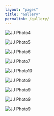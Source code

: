 ```yaml
---
layout: "pages"
title: "Gallery"
permalink: /gallery/
---
```


<img src="https://jjmusic-online.github.io/assets/images/photo4.jpg" alt="JJ Photo4"
	title="Photo of JJ" style="min-width: 150px" />


<img src="https://jjmusic-online.github.io/assets/images/photo5.jpg" alt="JJ Photo5"
	title="Photo of JJ" style="min-width: 150px" />

<img src="https://jjmusic-online.github.io/assets/images/photo6.jpg" alt="JJ Photo6"
	title="Photo of JJ" style="min-width: 150px" />

<img src="https://jjmusic-online.github.io/assets/images/photo7.jpg" alt="JJ Photo7"
	title="Photo of JJ" style="min-width: 150px" />

<img src="https://jjmusic-online.github.io/assets/images/photo10.png" alt="JJ Photo10"
	title="Photo of JJ" style="min-width: 150px" />

<img src="https://jjmusic-online.github.io/assets/images/photo9.jpg" alt="JJ Photo9"
	title="Photo of JJ" style="min-width: 150px" />

<img src="https://jjmusic-online.github.io/assets/images/risingstar201.jpeg" alt="JJ Photo9"
	title="Photo of JJ" style="min-width: 150px" />

<img src="https://jjmusic-online.github.io/assets/images/thumb-13.jpeg" alt="JJ Photo9"
	title="Photo of JJ" style="min-width: 150px" />

<img src="https://jjmusic-online.github.io/assets/images/thumb-28.jpeg" alt="JJ Photo9"
	title="Photo of JJ" style="min-width: 150px" />



